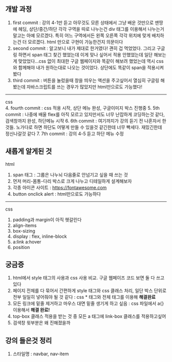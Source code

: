 ## 개발 과정
1. first commit : 강의 4-1만 듣고 아무것도 모른 상태에서 그냥 배운 것만으로 맨땅에 헤딩, 상단/중간/하단 각각 구역을 따로 나누는건 div 태그를 이용해서 나누는거 말고는 아예 모르겠다. 특히 어느 구역에서든 왼쪽 오른쪽 각각 위치에 맞게 배치하는건 더 모르겠다. html 만으로 구현이 가능한건지 의문이다
2. second commit : 알고보니 내가 제대로 한거였다! 괜히 겁 먹었었다. 그리고 구글링 하면서 span 태그 찾긴 했었는데 이게 맞나 싶어서 적용 안했었는데 일단 해보는게 맞았었다...css 없이 최대한 구글 웹페이지와 똑같이 해보려 했었는데 역시 css와 함께해야 내가 원하는대로 나오는 것이었다. 상단에도 똑같이 span을 적용시켜봤다
3. third commit : 버튼을 눌렀을때 창을 띄우는 액션을 주고싶어서 열심히 구글링 해봤는데 자바스크립트를 쓰는 경우가 많았지만 html만으로도 가능했다!
---
css <br>
4. fourth commit : css 적용 시작, 상단 메뉴 완성, 구글이미지 박스 진행중
5. 5th commit : 나중에 배울 flex를 아직 모르고 있지만서도 너무 난잡하게 코딩하는것 같다, 검색창까지 완성, 하단메뉴 시작
6. 6th commit : 여기까지가 강의 듣기 전 나혼자서 한 것들. 노가다로 하면 하단도 어떻게 만들 수 있을것 같긴한데 너무 빡세다. 재밌긴한데 정신나갈것 같다
7. 7th commit : 강의 4-5 듣고 하단 메뉴 수정



## 새롭게 알게된 것
html <br>
1. span 태그 : 그룹은 나누뇌 다음줄로 안넘기고 싶을 때 쓰는 것
2. 먼저 머리-몸통-다리 박스로 크게 나누고 디테일하게 설계해보자
3. 각종 아이콘 사이트 : https://fontawesome.com
4. button onclick alert : html만으로도 가능하다
---
css <br>
1. padding과 margin이 아직 헷갈린다
2. align-items
3. box-sizing
4. display : flex, inline-block
5. a:link a:hover
6. position


## 궁금증
1. html에서 style 태그의 사용과 css 사용 비교. 구글 웹페이즈 코드 보면 둘 다 쓰고 있다
2. 페이지 전체를 다 묶어서 간편하게 style 태그와 css 클래스 처리, 일단 박스 단위로 전부 일일히 넣어줘야 될 것 같다
: css * 태그와 전체 태그를 이용해 **해결완료**
3. 모든 링크에 밑줄 제거하고 마우스 대면 밑줄 생기게 하고 싶음 : css 파일에서 a{} 이용해서 **해결 완료!**
4. top-box 클래스 적용을 받는 것 중 모든 a 태그에 link-box 클래스를 적용하고싶어 
5. 검색창 윗부분은 왜 진해졌을까

## 강의 들은것 정리
1. 스타일명 : navbar, nav-item